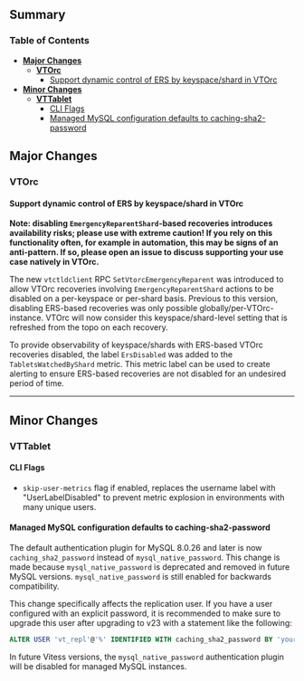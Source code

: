 ## Summary

### Table of Contents
- **[Major Changes](#major-changes)**
  - **[VTOrc](#vtorc)**
    - [Support dynamic control of ERS by keyspace/shard in VTOrc](#vtorc-dynamic-ers-disabled)
- **[Minor Changes](#minor-changes)**
  - **[VTTablet](#minor-changes-vttablet)**
    - [CLI Flags](#flags-vttablet)
    - [Managed MySQL configuration defaults to caching-sha2-password](#mysql-caching-sha2-password)

## <a id="major-changes"/>Major Changes</a>

### <a id="vtorc"/>VTOrc</a>

#### <a id="vtorc-dynamic-ers-disabled"/>Support dynamic control of ERS by keyspace/shard in VTOrc</a>

**Note: disabling `EmergencyReparentShard`-based recoveries introduces availability risks; please use with extreme caution! If you rely on this functionality often, for example in automation, this may be signs of an anti-pattern. If so, please open an issue to discuss supporting your use case natively in VTOrc.**

The new `vtctldclient` RPC `SetVtorcEmergencyReparent` was introduced to allow VTOrc recoveries involving `EmergencyReparentShard` actions to be disabled on a per-keyspace or per-shard basis. Previous to this version, disabling ERS-based recoveries was only possible globally/per-VTOrc-instance. VTOrc will now consider this keyspace/shard-level setting that is refreshed from the topo on each recovery.

To provide observability of keyspace/shards with ERS-based VTOrc recoveries disabled, the label `ErsDisabled` was added to the `TabletsWatchedByShard` metric. This metric label can be used to create alerting to ensure ERS-based recoveries are not disabled for an undesired period of time.

---

## <a id="minor-changes"/>Minor Changes</a>

### <a id="minor-changes-vttablet"/>VTTablet</a>

#### <a id="flags-vttablet"/>CLI Flags</a>

- `skip-user-metrics` flag if enabled, replaces the username label with "UserLabelDisabled" to prevent metric explosion in environments with many unique users.

#### <a id="mysql-caching-sha2-password"/>Managed MySQL configuration defaults to caching-sha2-password</a>

The default authentication plugin for MySQL 8.0.26 and later is now `caching_sha2_password` instead of `mysql_native_password`. This change is made because `mysql_native_password` is deprecated and removed in future MySQL versions. `mysql_native_password` is still enabled for backwards compatibility.

This change specifically affects the replication user. If you have a user configured with an explicit password, it is recommended to make sure to upgrade this user after upgrading to v23 with a statement like the following:

```sql
ALTER USER 'vt_repl'@'%' IDENTIFIED WITH caching_sha2_password BY 'your-existing-password';
```

In future Vitess versions, the `mysql_native_password` authentication plugin will be disabled for managed MySQL instances.
